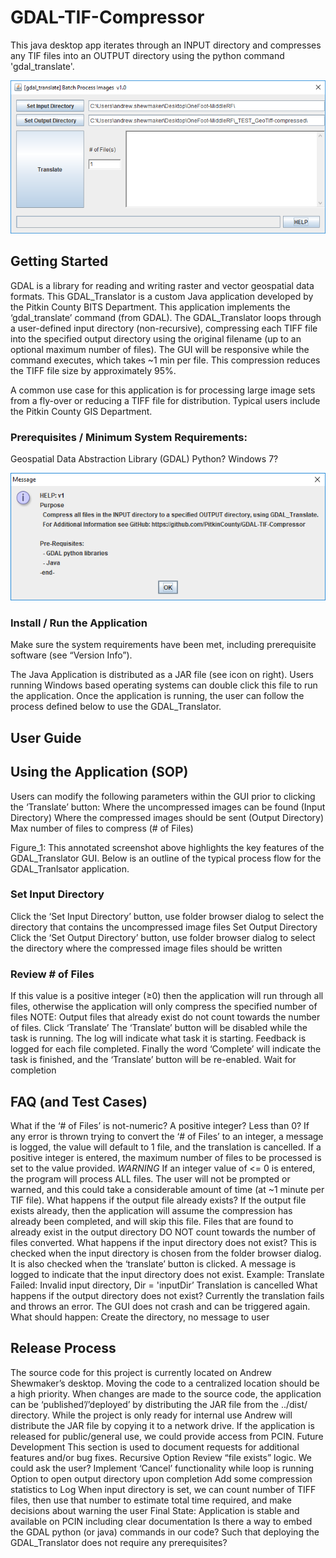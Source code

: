 # GDAL-TIF-Compressor
This java desktop app iterates through an INPUT directory and compresses any TIF files into an OUTPUT directory using the python command 'gdal_translate'.

![screenshot](GDAL_Translator_Screenshot.PNG)

## Getting Started
GDAL is a library for reading and writing raster and vector geospatial data formats. This GDAL_Translator is a custom Java application developed by the Pitkin County BITS Department. This application implements the ‘gdal_translate’ command (from GDAL). The GDAL_Translator loops through a user-defined input directory (non-recursive), compressing each TIFF file into the specified output directory using the original filename (up to an optional maximum number of files). The GUI will be responsive while the command executes, which takes ~1 min per file.  This compression reduces the TIFF file size by approximately 95%.

A common use case for this application is for processing large image sets from a fly-over or reducing a TIFF file for distribution.   Typical users include the Pitkin County GIS Department.

### Prerequisites / Minimum System Requirements:
  Geospatial Data Abstraction Library (GDAL)
  Python?
  Windows 7?

![screenshot](GDAL_Translator_HELP.PNG)

### Install / Run the Application
Make sure the system requirements have been met, including prerequisite software (see “Version Info”).

The Java Application is distributed as a JAR file (see icon on right). Users running Windows based operating systems can double click this file to run the application. Once the application is running, the user can follow the process defined below to use the GDAL_Translator.


## User Guide

## Using the Application (SOP)
Users can modify the following parameters within the GUI prior to clicking the ‘Translate’ button:
Where the uncompressed images can be found (Input Directory)
Where the compressed images should be sent (Output Directory)
Max number of files to compress (# of Files)

Figure_1: This annotated screenshot above highlights the key features of the GDAL_Translator GUI. Below is an outline of the typical process flow for the GDAL_Tranlsator application.

### Set Input Directory
Click the ‘Set Input Directory’ button, use folder browser dialog to select the directory that contains the uncompressed image files
Set Output Directory
Click the ‘Set Output Directory’ button, use folder browser dialog to select the directory where the compressed image files should be written
### Review # of Files
If this value is a positive integer (≥0) then the application will run through all files, otherwise the application will only compress the specified number of files
NOTE: Output files that already exist do not count towards the number of files.
Click ‘Translate’
The ‘Translate’ button will be disabled while the task is running.
The log will indicate what task it is starting.
Feedback is logged for each file completed.
Finally the word ‘Complete’ will indicate the task is finished, and the ‘Translate’ button will be re-enabled.
Wait for completion



## FAQ (and Test Cases)
What if the ‘# of Files’ is not-numeric? A positive integer? Less than 0?
If any error is thrown trying to convert the ‘# of Files’ to an integer, a message is logged, the value will default to 1 file, and the translation is cancelled.
If a positive integer is entered, the maximum number of files to be processed is set to the value provided.
*WARNING* If an integer value of <= 0 is entered, the program will process ALL files. The user will not be prompted or warned, and this could take a considerable amount of time (at ~1 minute per TIF file).
What happens if the output file already exists?
If the output file exists already, then the application will assume the compression has already been completed, and will skip this file.
Files that are found to already exist in the output directory DO NOT count towards the number of files converted.
What happens if the input directory does not exist?
This is checked when the input directory is chosen from the folder browser dialog. It is also checked when the ‘translate’ button is clicked.
A message is logged to indicate that the input directory does not exist.
Example: Translate Failed: Invalid input directory, Dir = 'inputDir’
Translation is cancelled
What happens if the output directory does not exist?
Currently the translation fails and throws an error. The GUI does not crash and can be triggered again.
What should happen: Create the directory, no message to user


## Release Process
The source code for this project is currently located on Andrew Shewmaker’s desktop. Moving the code to a centralized location should be a high priority. When changes are made to the source code, the application can be ‘published’/’deployed’ by distributing the JAR file from the ../dist/ directory. While the project is only ready for internal use Andrew will distribute the JAR file by copying it to a network drive. If the application is released for public/general use, we could provide access from PCIN.
Future Development
This section is used to document requests for additional features and/or bug fixes.
Recursive Option
Review “file exists” logic. We could ask the user?
Implement ‘Cancel’ functionality while loop is running
Option to open output directory upon completion
Add some compression statistics to Log
When input directory is set, we can count number of TIFF files, then use that number to estimate total time required, and make decisions about warning the user
Final State: Application is stable and available on PCIN including clear documentation
Is there a way to embed the GDAL python (or java) commands in our code? Such that deploying the GDAL_Translator does not require any prerequisites?

